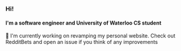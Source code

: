 ### Hi!
#### I'm a software engineer and University of Waterloo CS student
🚀 I'm currently working on revamping my personal website.
Check out RedditBets and open an issue if you think of any improvements  
<!--
**williamklingler/williamklingler** is a ✨ _special_ ✨ repository because its `README.md` (this file) appears on your GitHub profile.

Here are some ideas to get you started:

- 🔭 I’m currently working on ...
- 🌱 I’m currently learning ...
- 👯 I’m looking to collaborate on ...
- 🤔 I’m looking for help with ...
- 💬 Ask me about ...
- 📫 How to reach me: ...
- 😄 Pronouns: ...
- ⚡ Fun fact: ...
-->
